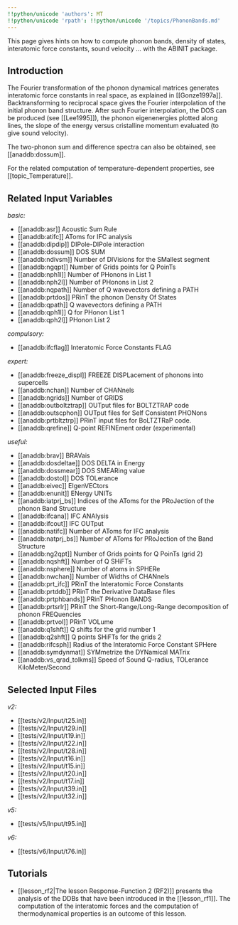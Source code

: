 ```yaml
---
!!python/unicode 'authors': MT
!!python/unicode 'rpath': !!python/unicode '/topics/PhononBands.md'
---
```

<!--
This file is automatically generated by mksite.py. All changes will be lost.
Change the input yaml files or the python code
-->

This page gives hints on how to compute phonon bands, density of states, interatomic force constants, sound
velocity ... with the ABINIT package.

## Introduction

The Fourier transformation of the phonon dynamical matrices generates
interatomic force constants in real space, as explained in [[Gonze1997a]].
Backtransforming to reciprocal space gives the Fourier interpolation of the
initial phonon band structure. After such Fourier interpolation, the DOS can
be produced (see [[Lee1995]]), the phonon eigenenergies plotted along lines,
the slope of the energy versus cristalline momentum evaluated (to give sound
velocity).

The two-phonon sum and difference spectra can also be obtained, see
[[anaddb:dossum]].

For the related computation of temperature-dependent properties, see
[[topic_Temperature]].



## Related Input Variables

*basic:*

- [[anaddb:asr]]  Acoustic Sum Rule
- [[anaddb:atifc]]  AToms for IFC analysis
- [[anaddb:dipdip]]  DIPole-DIPole interaction
- [[anaddb:dossum]]  DOS SUM
- [[anaddb:ndivsm]]  Number of DIVisions for the SMallest segment
- [[anaddb:ngqpt]]  Number of Grids points for Q PoinTs
- [[anaddb:nph1l]]  Number of PHonons in List 1
- [[anaddb:nph2l]]  Number of PHonons in List 2
- [[anaddb:nqpath]]  Number of Q wavevectors defining a PATH
- [[anaddb:prtdos]]  PRinT the phonon Density Of States
- [[anaddb:qpath]]  Q wavevectors defining a PATH
- [[anaddb:qph1l]]  Q for PHonon List 1
- [[anaddb:qph2l]]  PHonon List 2
 
*compulsory:*

- [[anaddb:ifcflag]]  Interatomic Force Constants FLAG
 
*expert:*

- [[anaddb:freeze_displ]]  FREEZE DISPLacement of phonons into supercells
- [[anaddb:nchan]]  Number of CHANnels
- [[anaddb:ngrids]]  Number of GRIDS
- [[anaddb:outboltztrap]]  OUTput files for BOLTZTRAP code
- [[anaddb:outscphon]]  OUTput files for Self Consistent PHONons
- [[anaddb:prtbltztrp]]  PRinT input files for BoLTZTRaP code.
- [[anaddb:qrefine]]  Q-point REFINEment order (experimental)
 
*useful:*

- [[anaddb:brav]]  BRAVais
- [[anaddb:dosdeltae]]  DOS DELTA in Energy
- [[anaddb:dossmear]]  DOS SMEARing value
- [[anaddb:dostol]]  DOS TOLerance
- [[anaddb:eivec]]  EIgenVECtors
- [[anaddb:enunit]]  ENergy UNITs
- [[anaddb:iatprj_bs]]  Indices of the AToms for the PRoJection of the phonon Band Structure
- [[anaddb:ifcana]]  IFC ANAlysis
- [[anaddb:ifcout]]  IFC OUTput
- [[anaddb:natifc]]  Number of AToms for IFC analysis
- [[anaddb:natprj_bs]]  Number of AToms for PRoJection of the Band Structure
- [[anaddb:ng2qpt]]  Number of Grids points for Q PoinTs (grid 2)
- [[anaddb:nqshft]]  Number of Q SHiFTs
- [[anaddb:nsphere]]  Number of atoms in SPHERe
- [[anaddb:nwchan]]  Number of Widths of CHANnels
- [[anaddb:prt_ifc]]  PRinT the Interatomic Force Constants
- [[anaddb:prtddb]]  PRinT the Derivative DataBase files
- [[anaddb:prtphbands]]  PRinT PHonon BANDS
- [[anaddb:prtsrlr]]  PRinT the Short-Range/Long-Range decomposition of phonon FREQuencies
- [[anaddb:prtvol]]  PRinT VOLume
- [[anaddb:q1shft]]  Q shifts for the grid number 1
- [[anaddb:q2shft]]  Q points SHiFTs for the grids 2
- [[anaddb:rifcsph]]  Radius of the Interatomic Force Constant SPHere
- [[anaddb:symdynmat]]  SYMmetrize the DYNamical MATrix
- [[anaddb:vs_qrad_tolkms]]  Speed of Sound Q-radius, TOLerance KiloMeter/Second
 

## Selected Input Files

*v2:*

- [[tests/v2/Input/t25.in]]
- [[tests/v2/Input/t29.in]]
- [[tests/v2/Input/t19.in]]
- [[tests/v2/Input/t22.in]]
- [[tests/v2/Input/t28.in]]
- [[tests/v2/Input/t16.in]]
- [[tests/v2/Input/t15.in]]
- [[tests/v2/Input/t20.in]]
- [[tests/v2/Input/t17.in]]
- [[tests/v2/Input/t39.in]]
- [[tests/v2/Input/t32.in]]
 
*v5:*

- [[tests/v5/Input/t95.in]]
 
*v6:*

- [[tests/v6/Input/t76.in]]
 

## Tutorials

* [[lesson_rf2|The lesson Response-Function 2 (RF2)]] presents the analysis of the DDBs that have been introduced in the [[lesson_rf1]]. The computation of the interatomic forces and the computation of thermodynamical properties is an outcome of this lesson.

